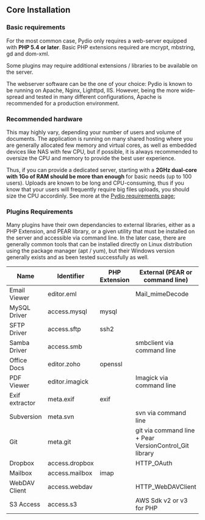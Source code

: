 ## Core Installation

### Basic requirements
For the most common case, Pydio only requires a web-server equipped with **PHP 5.4 or later**. Basic PHP extensions required are mcrypt, mbstring, gd and dom-xml.

Some plugins may require additional extensions / libraries to be available on the server.

The webserver software can be the one of your choice: Pydio is known to be running on Apache, Nginx, Lighttpd, IIS. However, being the more wide-spread and tested in many different configurations, Apache is recommended for a production environment.

### Recommended hardware
This may highly vary, depending your number of users and volume of documents. The application is running on many shared hosting where you are generally allocated few memory and virtual cores, as well as embedded devices like NAS with few CPU, but if possible, it is always recommended to oversize the CPU and memory to provide the best user experience.

Thus, if you can provide a dedicated server, starting with a **2GHz dual-core with 1Go of RAM should be more than enough** for basic needs (up to 100 users). Uploads are known to be long and CPU-consuming, thus if you know that your users will frequently require big files uploads, you should size the CPU accordinly. See more at the [Pydio requirements page](https://pydio.com/en/why-pydio/enterprise-distribution-requirements);

### Plugins Requirements
Many plugins have their own dependancies to external libraries, either as a PHP Extension, and PEAR library, or a given utility that must be installed on the server and accessible via command line. In the later case, there are generally common tools that can be installed directly on Linux distribution using the package manager (apt / yum), but their Windows version generally exists and as been tested successfully as well.

| **Name**       | **Identifier** | **PHP Extension** | **External (PEAR or command line)**                    |
|----------------|----------------|-------------------|--------------------------------------------------------|
| Email Viewer   | editor.eml     |                   | Mail_mimeDecode                                        |
| MySQL Driver   | access.mysql   | mysql             |                                                        |
| SFTP Driver    | access.sftp    | ssh2              |                                                        |
| Samba Driver   | access.smb     |                   | smbclient via command line                             |
| Office Docs    | editor.zoho    | openssl           |                                                        |
| PDF Viewer     | editor.imagick |                   | Imagick via command line                               |
| Exif extractor | meta.exif      | exif              |                                                        |
| Subversion     | meta.svn       |                   | svn via command line                                   |
| Git            | meta.git       |                   | git via command line + Pear VersionControl_Git library |
| Dropbox        | access.dropbox |                   | HTTP_OAuth                                             |
| Mailbox        | access.mailbox | imap              |                                                        |
| WebDAV Client  | access.webdav  |                   | HTTP_WebDAVClient                                      |
| S3 Access      | access.s3      |                   | AWS Sdk v2 or v3 for PHP                               |

